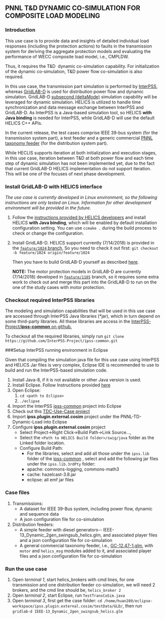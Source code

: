 ## PNNL T&D DYNAMIC CO-SIMULATION  FOR COMPOSITE LOAD MODELING

### Introduction

This use case is to provide data and insights of detailed individual load responses (including the protection actions) to faults in the transmission system for deriving the aggregate protection models and evaluating the performance of WECC composite load model, i.e., CMPLDW.  

Thus, it requires  the T&D  dynamic co-simulation capability. For initialization of the dynamic co-simulation, T&D power flow co-simulation is also required.

In this use case, the transmission part simulation is performed by [InterPSS](www.interpss.og), whereas [GridLAB-D](https://www.gridlabd.org/) is used for distribution power flow and dynamic simulation. GridLAB-D [subsecond (deltaMode)](http://gridlab-d.sourceforge.net/wiki/index.php/Subsecond)  simulation capability will be leveraged for dynamic simulation.  HELICS is utilized to handle time synchronization and data message exchange between InterPSS and GridLAB-D. As InterPSS is a Java-based simulation tool, so HELICS **with Java binding** is needed for InterPSS, while GridLAB-D will use the default HELICS C++ APIs.

In the current release, the test cases comprise IEEE 39-bus system (for the transmission system part), a test feeder and a generic commercial [PNNL taxonomy feeder](http://gridlab-d.sourceforge.net/wiki/index.php/Feeder_Taxonomy) (for the distribution system part).

While HECLIS supports iteration at both initialization and execution stages,  in this use case, iteration between T&D at both power flow and each time step of dynamic simulation has not been implemented yet, due to the fact that current GridLAB-D HELICS implementation do not support iteration. This will be one of the focuses of next phase development.

### Install GridLAB-D with HELICS interface

*The use case is currently developed in Linux environment, so the following instructions are only tested on Linux. Information for other development environment will be provided in the future.*

1. Follow the [instructions provided by HELICS developers](https://github.com/GMLC-TDC/HELICS-src) and install HELICS **with Java binding**, which will be enabled by default installation configuration setting. You can use `ccmake .`  during the build process to check or change the configuration. 

2. Install GridLAB-D. HELICS support currently (7/14/2018) is provided in the [`feature/1024` branch](https://github.com/gridlab-d/gridlab-d/tree/feature/1024), So you need to check it out first: `git checkout -b feature/1024 origin/feature/1024`

   Then you have to build GridLAB-D yourself as described [here](https://github.com/GMLC-TDC/HELICS-Tutorial/tree/master/setup). 

   **NOTE:**  The motor protection models in GridLAB-D are currently (7/14/2018) developed in [`feature/1105`](https://github.com/gridlab-d/gridlab-d/tree/feature/1105) branch, so it requires some extra work to check out and merge this part into the GridLAB-D to run on the one of the study cases with motor protection.

### Checkout required InterPSS libraries 

The modeling and simulation capabilities that will be used in this use case are accessed through InterPSS Java libraries (*jar), which in turn depend on some third-party libraries. All these libraries are access in the [InterPSS-Project/**ipss-common**  on github.](https://github.com/InterPSS-Project/ipss-common)

To checkout all the required libraries, simply run `git clone https://github.com/InterPSS-Project/ipss-common.git`



###Setup InterPSS running environment in Eclipse

Given that compiling the simulation java file for this use case using InterPSS and HELICS Jar files is very complex, Eclipse IDE is recommended to use to build and run the InterPSS-based simulation code.

1. Install Java-8, if it is not available or other Java version is used.
2. Install Eclipse. Follow Instructions provided [here](https://www.eclipse.org/downloads/)
3. Open Eclipse:
   1. `cd <path to Eclipse>`
   2. `./eclipse`
4. Import the InterPSS [ipss-common](https://github.com/InterPSS-Project/ipss-common) project into Eclipse
5. Check out this [TDC-Use-Case project](https://github.com/GMLC-TDC/HELICS-Use-Cases)
6. Import **ipss.plugin.external.cosim** project under the PNNL-TD-Dynamic-Load into Eclipse
7. Configure  **ipss.plugin.external.cosim** project
   * Select Project->Right Click->Build Path->Link Source..., 
   * Select the `<Path to HELICS Build folder>/swig/java` folder as the Linked folder location.
   * Configure Build Path:
       * For the libraries, select and add all those under the `ipss.lib` folder of the [ipss-common](https://github.com/InterPSS-Project/ipss-common) , select and add the following jar files under the `ipss.lib.3rdPty` folder:
       * apache: commons-logging, commons-math3
       * cache: hazelcast-3.8.jar
       * eclipse: all emf  jar files


### Case files

1. Transmissions: 
   * A dataset for IEEE 39-Bus system, including power flow, dynamic and sequence data
   * A json configuration file for co-simulation
2. Distribution feeders:
   * A simple  feeder with diesel generators-- IEEE-13_Dynamic_2gen_swingsub_helics.glm, and associated player files and a json configuration file for co-simulation
   * A general commercial taxonomy feeder, i.e., [GC-12.47-1.glm](https://github.com/gridlab-d/Taxonomy_Feeders/blob/master/GC-12.47-1.glm), with  `motor` and `helics_msg` modules added to it, and associated player files and a json configuration file for co-simulation



### Run the use case

1. Open *terminal 1*, start helics_brokers with cmd lines, for one transmission and one distribution feeder co-simulation, we will need 2 brokers, and the cmd line should be, `helics_broker 2`
2. Open *terminal 2*, start Eclipse, run `TestTransCoSim.java`
3. Open *terminal 3*, first get the case folder: `cd /home/huan289/eclipse-workspace/ipss.plugin.external.cosim/testData/GLD/`, then run `gridlab-d IEEE-13_Dynamic_2gen_swingsub_helics.glm`

  
